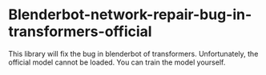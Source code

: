 # Blenderbot-network-repair-bug-in-transformers-official
This library will fix the bug in blenderbot of transformers. Unfortunately, the official model cannot be loaded. You can train the model yourself.
